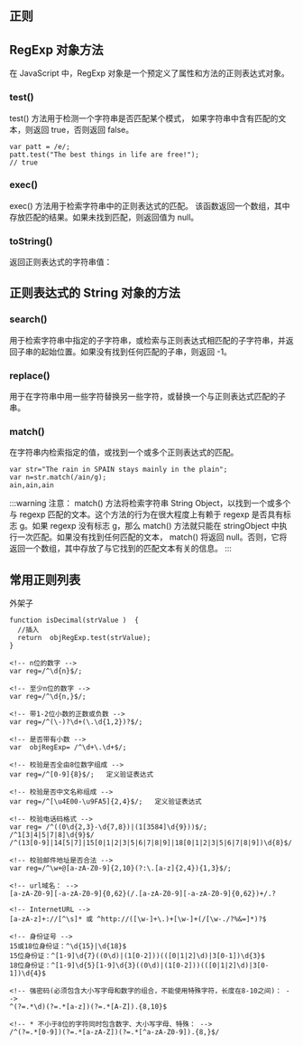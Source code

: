 ## 正则

## RegExp 对象方法

在 JavaScript 中，RegExp 对象是一个预定义了属性和方法的正则表达式对象。

### test()

test() 方法用于检测一个字符串是否匹配某个模式，
如果字符串中含有匹配的文本，则返回 true，否则返回 false。

```
var patt = /e/;
patt.test("The best things in life are free!");
// true
```

### exec()

exec() 方法用于检索字符串中的正则表达式的匹配。
该函数返回一个数组，其中存放匹配的结果。如果未找到匹配，则返回值为 null。

### toString()

返回正则表达式的字符串值：

## 正则表达式的 String 对象的方法

### search()

用于检索字符串中指定的子字符串，或检索与正则表达式相匹配的子字符串，并返回子串的起始位置。如果没有找到任何匹配的子串，则返回 -1。

### replace()

用于在字符串中用一些字符替换另一些字符，或替换一个与正则表达式匹配的子串。

### match()

在字符串内检索指定的值，或找到一个或多个正则表达式的匹配。

```
var str="The rain in SPAIN stays mainly in the plain";
var n=str.match(/ain/g);
ain,ain,ain
```

:::warning
注意： match() 方法将检索字符串 String Object，以找到一个或多个与 regexp 匹配的文本。这个方法的行为在很大程度上有赖于 regexp 是否具有标志 g。如果 regexp 没有标志 g，那么 match() 方法就只能在 stringObject 中执行一次匹配。如果没有找到任何匹配的文本， match() 将返回 null。否则，它将返回一个数组，其中存放了与它找到的匹配文本有关的信息。
:::

## 常用正则列表

外架子

```
function isDecimal(strValue )  {
  //插入
  return  objRegExp.test(strValue);
}
```

```
<!-- n位的数字 -->
var reg=/^\d{n}$/;

<!-- 至少n位的数字 -->
var reg=/^\d{n,}$/;

<!-- 带1-2位小数的正数或负数 -->
var reg=/^(\-)?\d+(\.\d{1,2})?$/;

<!-- 是否带有小数 -->
var  objRegExp= /^\d+\.\d+$/;

<!-- 校验是否全由8位数字组成 -->
var reg=/^[0-9]{8}$/;   定义验证表达式

<!-- 校验是否中文名称组成 -->
var reg=/^[\u4E00-\u9FA5]{2,4}$/;   定义验证表达式

<!-- 校验电话码格式 -->
var reg= /^((0\d{2,3}-\d{7,8})|(1[3584]\d{9}))$/;
/^1[3|4|5|7|8]\d{9}$/
/^(13[0-9]|14[5|7]|15[0|1|2|3|5|6|7|8|9]|18[0|1|2|3|5|6|7|8|9])\d{8}$/

<!-- 校验邮件地址是否合法 -->
var reg=/^\w+@[a-zA-Z0-9]{2,10}(?:\.[a-z]{2,4}){1,3}$/;

<!-- url域名： -->
[a-zA-Z0-9][-a-zA-Z0-9]{0,62}(/.[a-zA-Z0-9][-a-zA-Z0-9]{0,62})+/.?

<!-- InternetURL -->
[a-zA-z]+://[^\s]* 或 ^http://([\w-]+\.)+[\w-]+(/[\w-./?%&=]*)?$

<!-- 身份证号 -->
15或18位身份证：^\d{15}|\d{18}$
15位身份证：^[1-9]\d{7}((0\d)|(1[0-2]))(([0|1|2]\d)|3[0-1])\d{3}$
18位身份证：^[1-9]\d{5}[1-9]\d{3}((0\d)|(1[0-2]))(([0|1|2]\d)|3[0-1])\d{4}$

<!-- 强密码(必须包含大小写字母和数字的组合，不能使用特殊字符，长度在8-10之间)： -->
^(?=.*\d)(?=.*[a-z])(?=.*[A-Z]).{8,10}$

<!-- * 不小于8位的字符同时包含数字、大小写字母、特殊： -->
/^(?=.*[0-9])(?=.*[a-zA-Z])(?=.*[^a-zA-Z0-9]).{8,}$/
```
